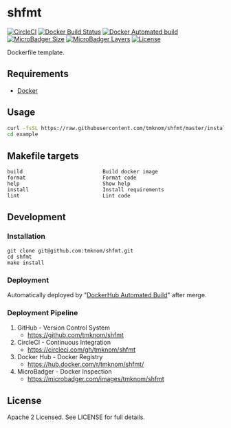 # shfmt

[![CircleCI](https://circleci.com/gh/tmknom/shfmt.svg?style=svg)](https://circleci.com/gh/tmknom/shfmt)
[![Docker Build Status](https://img.shields.io/docker/build/tmknom/shfmt.svg)](https://hub.docker.com/r/tmknom/shfmt/builds/)
[![Docker Automated build](https://img.shields.io/docker/automated/tmknom/shfmt.svg)](https://hub.docker.com/r/tmknom/shfmt/)
[![MicroBadger Size](https://img.shields.io/microbadger/image-size/tmknom/shfmt.svg)](https://microbadger.com/images/tmknom/shfmt)
[![MicroBadger Layers](https://img.shields.io/microbadger/layers/tmknom/shfmt.svg)](https://microbadger.com/images/tmknom/shfmt)
[![License](https://img.shields.io/github/license/tmknom/shfmt.svg)](https://opensource.org/licenses/Apache-2.0)

Dockerfile template.

## Requirements

- [Docker](https://www.docker.com/)

## Usage

```sh
curl -fsSL https://raw.githubusercontent.com/tmknom/shfmt/master/install | sh -s example
cd example
```

## Makefile targets

```text
build                          Build docker image
format                         Format code
help                           Show help
install                        Install requirements
lint                           Lint code
```

## Development

### Installation

```shell
git clone git@github.com:tmknom/shfmt.git
cd shfmt
make install
```

### Deployment

Automatically deployed by "[DockerHub Automated Build](https://docs.docker.com/docker-hub/builds/)" after merge.

### Deployment Pipeline

1. GitHub - Version Control System
   - <https://github.com/tmknom/shfmt>
2. CircleCI - Continuous Integration
   - <https://circleci.com/gh/tmknom/shfmt>
3. Docker Hub - Docker Registry
   - <https://hub.docker.com/r/tmknom/shfmt/>
4. MicroBadger - Docker Inspection
   - <https://microbadger.com/images/tmknom/shfmt>

## License

Apache 2 Licensed. See LICENSE for full details.
